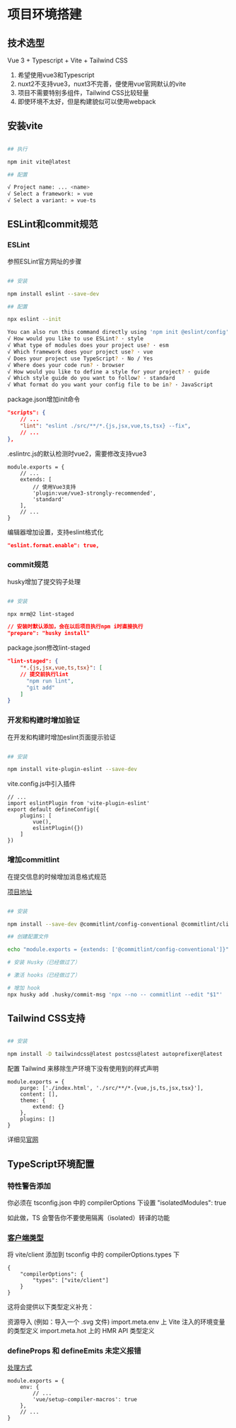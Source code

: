 # 项目环境搭建

## 技术选型

Vue 3 + Typescript + Vite + Tailwind CSS

1. 希望使用vue3和Typescript
2. nuxt2不支持vue3，nuxt3不完善，便使用vue官网默认的vite
3. 项目不需要特别多组件，Tailwind CSS比较轻量
4. 即使环境不太好，但是构建貌似可以使用webpack

## 安装vite

```BASH

## 执行

npm init vite@latest

## 配置

√ Project name: ... <name>
√ Select a framework: » vue
√ Select a variant: » vue-ts
```

## ESLint和commit规范

### ESLint

参照ESLint官方网址的步骤

```BASH

## 安装

npm install eslint --save-dev

## 配置

npx eslint --init

You can also run this command directly using 'npm init @eslint/config'.
√ How would you like to use ESLint? · style
√ What type of modules does your project use? · esm
√ Which framework does your project use? · vue
√ Does your project use TypeScript? · No / Yes
√ Where does your code run? · browser
√ How would you like to define a style for your project? · guide
√ Which style guide do you want to follow? · standard
√ What format do you want your config file to be in? · JavaScript
```

package.json增加init命令

```JSON
"scripts": {
    // ...
    "lint": "eslint ./src/**/*.{js,jsx,vue,ts,tsx} --fix",
    // ...
},
```

.eslintrc.js的默认检测时vue2，需要修改支持vue3

```JS
module.exports = {
    // ...
    extends: [
        // 使用Vue3支持
        'plugin:vue/vue3-strongly-recommended',
        'standard'
    ],
    // ...
}
```

编辑器增加设置，支持eslint格式化

```JSON
"eslint.format.enable": true,
```

### commit规范

husky增加了提交钩子处理

```BASH

## 安装

npx mrm@2 lint-staged
```

```JSON
// 安装时默认添加，会在以后项目执行npm i时直接执行
"prepare": "husky install"
```

package.json修改lint-staged

```JSON
"lint-staged": {
    "*.{js,jsx,vue,ts,tsx}": [
    // 提交前执行lint
      "npm run lint",
      "git add"
    ]
}
```

### 开发和构建时增加验证

在开发和构建时增加eslint页面提示验证

```BASH

## 安装

npm install vite-plugin-eslint --save-dev
```

vite.config.js中引入插件

```JS
// ...
import eslintPlugin from 'vite-plugin-eslint'
export default defineConfig({
    plugins: [
        vue(),
        eslintPlugin({})
    ]
})
```

### 增加commitlint

在提交信息的时候增加消息格式规范

[项目地址](https://github.com/conventional-changelog/commitlint)

```BASH

## 安装

npm install --save-dev @commitlint/config-conventional @commitlint/cli

## 创建配置文件

echo "module.exports = {extends: ['@commitlint/config-conventional']}" > commitlint.config.js

# 安装 Husky（已经做过了）

# 激活 hooks（已经做过了）

# 增加 hook
npx husky add .husky/commit-msg 'npx --no -- commitlint --edit "$1"'
```

## Tailwind CSS支持

```BASH

## 安装

npm install -D tailwindcss@latest postcss@latest autoprefixer@latest
```

配置 Tailwind 来移除生产环境下没有使用到的样式声明

```JS
module.exports = {
    purge: ['./index.html', './src/**/*.{vue,js,ts,jsx,tsx}'],
    content: [],
    theme: {
        extend: {}
    },
    plugins: []
}
```

详细见[官网](https://www.tailwindcss.cn/docs/guides/vue-3-vite)

## TypeScript环境配置

### 特性警告添加

你必须在 tsconfig.json 中的 compilerOptions 下设置 "isolatedModules": true

如此做，TS 会警告你不要使用隔离（isolated）转译的功能

### [客户端类型](https://cn.vitejs.dev/guide/features.html#typescript-compiler-options)

将 vite/client 添加到 tsconfig 中的 compilerOptions.types 下

```JS
{
    "compilerOptions": {
        "types": ["vite/client"]
    }
}
```

这将会提供以下类型定义补充：

资源导入 (例如：导入一个 .svg 文件)
import.meta.env 上 Vite 注入的环境变量的类型定义
import.meta.hot 上的 HMR API 类型定义

### defineProps 和 defineEmits 未定义报错

[处理方式](https://eslint.vuejs.org/user-guide/#faq)

```JS
module.exports = {
    env: {
        // ...
        'vue/setup-compiler-macros': true
    },
    // ...
}
```
